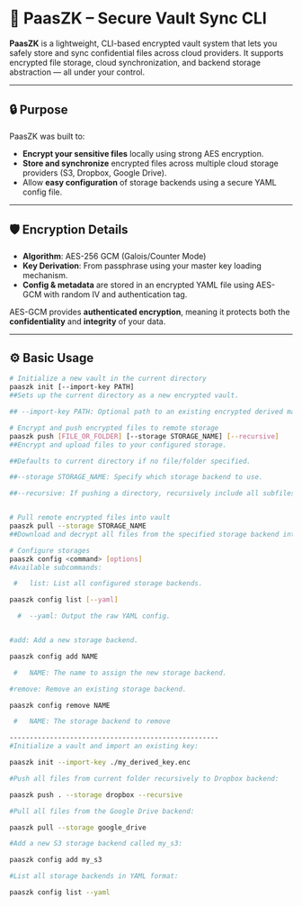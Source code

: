 # 🔐 PaasZK – Secure Vault Sync CLI

**PaasZK** is a lightweight, CLI-based encrypted vault system that lets you safely store and sync confidential files across cloud providers. It supports encrypted file storage, cloud synchronization, and backend storage abstraction — all under your control.

---

## 🔒 Purpose

PaasZK was built to:

- **Encrypt your sensitive files** locally using strong AES encryption.
- **Store and synchronize** encrypted files across multiple cloud storage providers (S3, Dropbox, Google Drive).
- Allow **easy configuration** of storage backends using a secure YAML config file.


---

## 🛡️ Encryption Details

- **Algorithm**: AES-256 GCM (Galois/Counter Mode)
- **Key Derivation**: From passphrase using your master key loading mechanism.
- **Config & metadata** are stored in an encrypted YAML file using AES-GCM with random IV and authentication tag.

AES-GCM provides **authenticated encryption**, meaning it protects both the **confidentiality** and **integrity** of your data.

---

## ⚙️ Basic Usage

```bash
# Initialize a new vault in the current directory
paaszk init [--import-key PATH]
##Sets up the current directory as a new encrypted vault.

## --import-key PATH: Optional path to an existing encrypted derived master key to import instead of generating a new one.

# Encrypt and push encrypted files to remote storage
paaszk push [FILE_OR_FOLDER] [--storage STORAGE_NAME] [--recursive]
##Encrypt and upload files to your configured storage.

##Defaults to current directory if no file/folder specified.

##--storage STORAGE_NAME: Specify which storage backend to use.

##--recursive: If pushing a directory, recursively include all subfiles.


# Pull remote encrypted files into vault
paaszk pull --storage STORAGE_NAME
##Download and decrypt all files from the specified storage backend into your local cache.

# Configure storages
paaszk config <command> [options]
#Available subcommands:

 #   list: List all configured storage backends.

paaszk config list [--yaml]

  #  --yaml: Output the raw YAML config.


#add: Add a new storage backend.

paaszk config add NAME

 #   NAME: The name to assign the new storage backend.

#remove: Remove an existing storage backend.

paaszk config remove NAME

 #   NAME: The storage backend to remove

----------------------------------------------------
#Initialize a vault and import an existing key:

paaszk init --import-key ./my_derived_key.enc

#Push all files from current folder recursively to Dropbox backend:

paaszk push . --storage dropbox --recursive

#Pull all files from the Google Drive backend:

paaszk pull --storage google_drive

#Add a new S3 storage backend called my_s3:

paaszk config add my_s3

#List all storage backends in YAML format:

paaszk config list --yaml
 